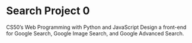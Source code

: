 # Search Project 0

CS50’s Web Programming with Python and JavaScript
Design a front-end for Google Search, Google Image Search, and Google Advanced Search.
